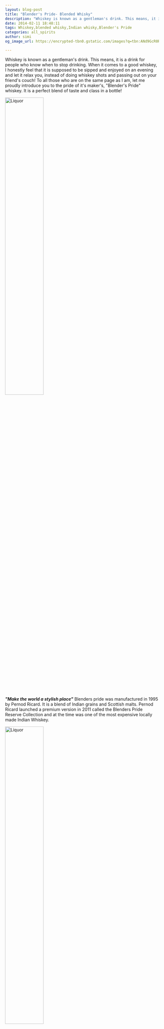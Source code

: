 ```yaml
---
layout: blog-post
title: "Blender's Pride- Blended Whisky"
description: "Whiskey is known as a gentleman's drink. This means, it is a drink for people who know when to stop drinking. When it comes to a good whiskey, I honestly feel that it is supposed to be sipped and enjoyed on an evening and let it relax you, instead of doing whiskey shots and passing out on your friend's couch! To all those who are on the same page as I am, let me proudly introduce you to the pride of it's maker's, "Blender's Pride" whiskey. It is a perfect blend of taste and class in a bottle!"
date: 2014-02-11 18:48:11
tags: Whiskey,blended whisky,Indian whisky,Blender's Pride
categories: all_spirits
author: simi
og_image_url: https://encrypted-tbn0.gstatic.com/images?q=tbn:ANd9GcR0RMxei6khEotPmpyRX_w1JkaC4slf3ep7eqy9wcn0IFvRHVBo

---
```



Whiskey is known as a gentleman's drink. This means, it is a drink for people who know when to stop drinking. When it comes to a good whiskey, I honestly feel that it is supposed to be sipped and enjoyed on an evening and let it relax you, instead of doing whiskey shots and passing out on your friend's couch! To all those who are on the same page as I am, let me proudly introduce you to the pride of it's maker's, "Blender's Pride" whiskey. It is a perfect blend of taste and class in a bottle!

 <img src="http://makemydrink.com/media/catalog/product/cache/1/image/9df78eab33525d08d6e5fb8d27136e95/b/l/blenders_pride.jpg" alt="Liquor" width="50%"/>

***"Make the world a stylish place"*** 
 Blenders pride was manufactured in 1995 by Pernod Ricard. It is a blend of Indian grains and Scottish malts. Pernod Ricard launched a premium version in 2011 called the Blenders Pride Reserve Collection and at the time was one of the  most expensive locally made Indian Whiskey.

 <img src="http://www.ambrosiaindia.com/2012/jan/icon10.jpg" alt="Liquor" width="50%"/>

* Color- Golden, Amber.
* Alcohol content- 42.8 percentage
* Tasting notes- Light, fruity (peaches and cherries), smooth. Short with a grain influenced finish.

Blender's Pride is usually served with still water, sparkling water(soda) on the rocks or neat, straight from the bottle. The biggest plus point of this whiskey is the sheer joy it gives you right from the first sip. It's the only Indian blend, I find to be the closest to a traditional Scotch. So, all you Scotch snobs who think that Scotches are the only sip worthy drinks in the world of whiskey, here is blended whiskey you shouldn't miss. For the rest of the non scotch drinking world, first master the art of drinking, drink to feel elated. Try Blender's Pride, enjoy it and let people around you enjoy your company. 

***Here is to happy gulping!***

